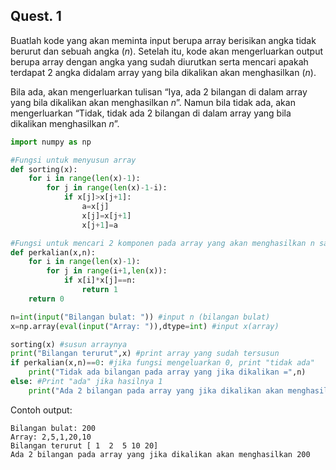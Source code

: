 ## Quest. 1 ##
Buatlah kode yang akan meminta input berupa array berisikan angka tidak berurut dan sebuah angka $(n)$.
Setelah itu, kode akan mengerluarkan output berupa array dengan angka yang sudah diurutkan serta mencari apakah terdapat 2 angka didalam array yang bila dikalikan akan menghasilkan $(n)$.

Bila ada, akan mengerluarkan tulisan “Iya, ada 2 bilangan di dalam array yang bila dikalikan akan menghasilkan $n$”. Namun bila tidak ada, akan mengerluarkan “Tidak, tidak ada 2 bilangan di dalam array yang bila dikalikan menghasilkan $n$”.

``` Python
import numpy as np

#Fungsi untuk menyusun array
def sorting(x):
    for i in range(len(x)-1):
        for j in range(len(x)-1-i):
            if x[j]>x[j+1]:
                a=x[j]
                x[j]=x[j+1]
                x[j+1]=a

#Fungsi untuk mencari 2 komponen pada array yang akan menghasilkan n saat dikalikan
def perkalian(x,n):
    for i in range(len(x)-1):
        for j in range(i+1,len(x)):
            if x[i]*x[j]==n:
                return 1
    return 0

n=int(input("Bilangan bulat: ")) #input n (bilangan bulat)
x=np.array(eval(input("Array: ")),dtype=int) #input x(array)

sorting(x) #susun arraynya
print("Bilangan terurut",x) #print array yang sudah tersusun
if perkalian(x,n)==0: #jika fungsi mengeluarkan 0, print "tidak ada"
    print("Tidak ada bilangan pada array yang jika dikalikan =",n)
else: #Print "ada" jika hasilnya 1
    print("Ada 2 bilangan pada array yang jika dikalikan akan menghasilkan",n)
```

Contoh output:
```
Bilangan bulat: 200
Array: 2,5,1,20,10
Bilangan terurut [ 1  2  5 10 20]
Ada 2 bilangan pada array yang jika dikalikan akan menghasilkan 200
```
